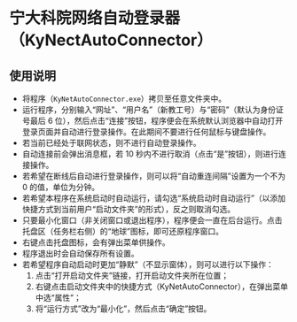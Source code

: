# 宁大科院网络自动登录器（KyNectAutoConnector）
## 使用说明
- 将程序（`KyNetAutoConnector.exe`）拷贝至任意文件夹中。
- 运行程序，分别输入“网址”、“用户名”（新教工号）与“密码”（默认为身份证号最后 6 位），然后点击“连接”按钮，程序便会在系统默认浏览器中自动打开登录页面并自动进行登录操作。在此期间不要进行任何鼠标与键盘操作。
- 若当前已经处于联网状态，则不进行自动登录操作。
- 自动连接前会弹出消息框，若 10 秒内不进行取消（点击“是”按钮），则进行连接操作。
- 若希望在断线后自动进行登录操作，则可以将“自动重连间隔”设置为一个不为 0 的值，单位为分钟。
- 若希望本程序在系统启动时自动运行，请勾选“系统启动时自动运行”（以添加快捷方式到当前用户“启动文件夹”的形式），反之则取消勾选。
- 只要最小化窗口（非关闭窗口或退出程序），程序便会一直在后台运行。点击托盘区（任务栏右侧）的“地球”图标，即可还原程序窗口。
- 右键点击托盘图标，会有弹出菜单供操作。
- 程序退出时会自动保存所有设置。
- 若希望程序自动启动时更加“静默”（不显示窗体），则可以进行以下操作：
  1. 点击“打开启动文件夹”链接，打开启动文件夹所在位置；
  1. 右键点击启动文件夹中的快捷方式（KyNetAutoConnector），在弹出菜单中选“属性”；
  1. 将“运行方式”改为“最小化”，然后点击“确定”按钮。